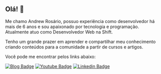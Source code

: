 ## Olá! 👋

Me chamo Andrew Rosário, possuo experiência como desenvolvedor há mais de 6 anos e sou apaixonado por tecnologia e programação. Atualmente atuo como Desenvolvedor Web na Shift. 

Tenho um grande prazer em aprender e compartilhar meu conhecimento criando conteúdos para a comunidade a partir de cursos e artigos.

Você pode me encontrar pelos links abaixo:

[![Blog Badge](https://img.shields.io/badge/Blog-andrewrosario.medium.com-black)](https://andrewrosario.medium.com)
[![Youtube Badge](https://img.shields.io/badge/-Youtube-FF0000?style=flat-square&labelColor=FF0000&logo=youtube&logoColor=white&link=https://www.youtube.com/channel/UCbAZ9BOCT25hkwjRgehKm3Q)](https://www.youtube.com/channel/UCbAZ9BOCT25hkwjRgehKm3Q)
[![Linkedin Badge](https://img.shields.io/badge/-LinkedIn-blue?style=flat-square&logo=Linkedin&logoColor=white&link=https://www.linkedin.com/in/andrew-ros%C3%A1rio-697039141/)](https://www.linkedin.com/in/andrew-ros%C3%A1rio-697039141/)
